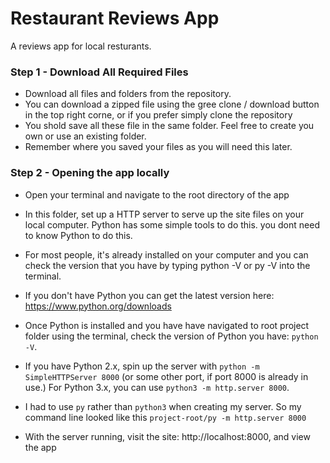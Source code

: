 # Restaurant Reviews App
A reviews app for local resturants.

### Step 1 - Download All Required Files
- Download all files and folders from the repository.
- You can download a zipped file using the gree clone / download button in the top right corne, or if you prefer simply clone the repository
- You shold save all these file in the same folder. Feel free to create you own or use an existing folder.
- Remember where you saved your files as you will need this later.

### Step 2 - Opening the app locally
- Open your terminal and navigate to the root directory of the app

- In this folder, set up a HTTP server to serve up the site files on your local computer. Python has some simple tools to do this. you dont need to know Python to do this.

- For most people, it's already installed on your computer and you can check the version that you have by typing python -V or py -V into the terminal.

- If you don't have Python you can get the latest version here: https://www.python.org/downloads

- Once Python is installed and you have have navigated to root project folder using the terminal, check the version of Python you have: `python -V`.

- If you have Python 2.x, spin up the server with `python -m SimpleHTTPServer 8000` (or some other port, if port 8000 is already in use.) For Python 3.x, you can use `python3 -m http.server 8000`.

- I had to use `py` rather than `python3` when creating my server. So my command line looked like this `project-root/py -m http.server 8000`

- With the server running, visit the site: http://localhost:8000, and view the app
